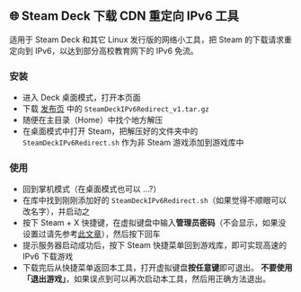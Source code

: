 ## 🌐 Steam Deck 下载 CDN 重定向 IPv6 工具

适用于 Steam Deck 和其它 Linux 发行版的网络小工具，把 Steam 的下载请求重定向到 IPv6，以达到部分高校教育网下的 IPv6 免流。

### 安装

- 进入 Deck 桌面模式，打开本页面
- 下载 [发布页](https://github.com/chiyuki0325/SteamDeckIPv6Redirect/releases/latest) 中的 `SteamDeckIPv6Redirect_v1.tar.gz`
- 随便在主目录（Home）中找个地方解压
- 在桌面模式中打开 Steam，把解压好的文件夹中的 `SteamDeckIPv6Redirect.sh` 作为非 Steam 游戏添加到游戏库中

### 使用

- 回到掌机模式（在桌面模式也可以 ...?）
- 在库中找到刚刚添加好的 `SteamDeckIPv6Redirect.sh`（如果觉得不顺眼可以改名字），并启动之
- 按下 Steam + X 快捷键，在虚拟键盘中输入**管理员密码**（不会显示，如果没设置过请先参考[此文章](https://www.bilibili.com/opus/726184510708777001)），然后按下回车
- 提示服务器启动成功后，按下 Steam 快捷菜单回到游戏库，即可实现高速的 IPv6 下载游戏
- 下载完后从快捷菜单返回本工具，打开虚拟键盘**按任意键**即可退出。
  **不要使用「退出游戏」**，如果误点到可以再次启动本工具，然后用正确方法退出。